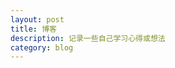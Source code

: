 ```yaml
---
layout: post
title: 博客
description: 记录一些自己学习心得或想法
category: blog
---
```


[wenin819]:    http://wenin819.vicp.net  "wenin819"
